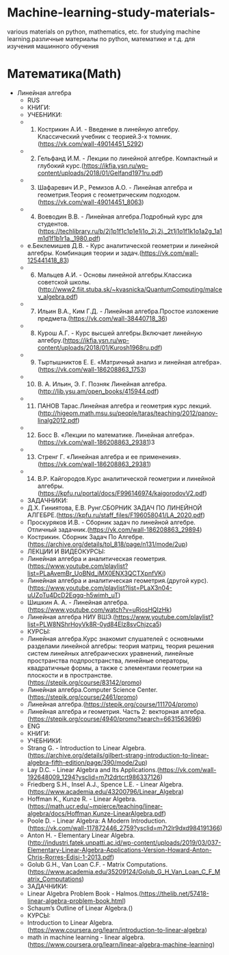 # Machine-learning-study-materials-
various materials on python, mathematics, etc. for studying machine learning.различные материалы по python, математике и т.д. для изучения машинного обучения
# Математика(Math)
  * Линейная алгебра
    * RUS
    * КНИГИ:
    * УЧЕБНИКИ:
    * 1. Кострикин А.И. - Введение в линейную алгебру. Классический учебник с теорией.3-х томник.(https://vk.com/wall-49014451_5292)
    * 2. Гельфанд И.М. - Лекции по линейной алгебре. Компактный и глубокий курс.(https://ikfia.ysn.ru/wp-content/uploads/2018/01/Gelfand1971ru.pdf)
    * 3. Шафаревич И.Р., Ремизов А.О. - Линейная алгебра и геометрия.Теория с геометрическим подходом.(https://vk.com/wall-49014451_8063)
    * 4. Воеводин В.В. - Линейная алгебра.Подробный курс для студентов.(https://techlibrary.ru/b/2j1p1f1c1p1e1j1o_2j.2j._2t1j1o1f1k1o1a2g_1a1m1d1f1b1r1a._1980.pdf)
    *  e.Беклемишев Д.В. - Курс аналитической геометрии и линейной алгебры. Комбинация теории и задач.(https://vk.com/wall-125441418_83)
    * 6. Мальцев А.И. - Основы линейной алгебры.Классика советской школы.(http://www2.fiit.stuba.sk/~kvasnicka/QuantumComputing/malcev_algebra.pdf)
    * 7. Ильин В.А., Ким Г.Д. - Линейная алгебра.Простое изложение предмета.(https://vk.com/wall-38440718_36)
    * 8. Курош А.Г. - Курс высшей алгебры.Включает линейную алгебру.(https://ikfia.ysn.ru/wp-content/uploads/2018/01/Kurosh1968ru.pdf)
    * 9. Тыртышниктов Е. Е. «Матричный анализ и линейная алгебра».(https://vk.com/wall-186208863_1753)
    * 10. В. А. Ильин, Э. Г. Позняк Линейная алгебра.(http://lib.ysu.am/open_books/415944.pdf)
    * 11. ПАНОВ Тарас.Линейная алгебра и геометрия курс лекций.(http://higeom.math.msu.su/people/taras/teaching/2012/panov-linalg2012.pdf)
    * 12. Босс В. «Лекции по математике. Линейная алгебра».(https://vk.com/wall-186208863_29381)3
    * 13. Стренг Г. «Линейная алгебра и ее применения».(https://vk.com/wall-186208863_29381)
    * 14. В.Р. Кайгородов.Курс аналитической геометрии и линейной алгебры.(https://kpfu.ru/portal/docs/F996146974/kaigorodovV2.pdf)
    * ЗАДАЧНИКИ:
    * Д.Х. Гиниятова, Е.В. Рунг.СБОРНИК ЗАДАЧ ПО ЛИНЕЙНОЙ АЛГЕБРЕ.(https://kpfu.ru/staff_files/F196058041/LA_2020.pdf)
    * Проскуряков И.В. - Сборник задач по линейной алгебре. Отличный задачник.(https://vk.com/wall-186208863_29894)
    * Кострикин. Сборник Задач По Алгебре.(https://archive.org/details/tol_818/page/n131/mode/2up)
    * ЛЕКЦИИ И ВИДЕОКУРСЫ:
    * Линейная алгебра и аналитическая геометрия.(https://www.youtube.com/playlist?list=PLaAvemBr_UoBNd_iMX0ENX3QCTXpnfVKi)
    * Линейная алгебра и аналитическая геометрия.(другой курс).(https://www.youtube.com/playlist?list=PLaX3n04-uUZoTu4DcD2Eqgq-h5wimh_uT)
    * Шишкин А. А. - Линейная алгебра.(https://www.youtube.com/watch?v=uRjosHQIzHk)
    * Линейная алгебра НИУ ВШЭ.(https://www.youtube.com/playlist?list=PLW8NShrHoyVk8R-0yd84EIz8svChjzca5)
    * КУРСЫ:
    * Линейная алгебра.Курс знакомит слушателей с основными разделами линейной алгебры: теория матриц, теория решения систем линейных алгебраических уравнений, линейные пространства подпространства, линейные операторы, квадратичные формы, а также с элементами геометрии на плоскости и в пространстве.(https://stepik.org/course/83142/promo)
    * Линейная алгебра.Computer Science Center.(https://stepik.org/course/2461/promo)
    * Линейная алгебра.(https://stepik.org/course/111704/promo)
    * Линейная алгебра и геометрия. Часть 2: векторная алгебра.(https://stepik.org/course/4940/promo?search=6631563696)
    * ENG
    * КНИГИ:
    * УЧЕБНИКИ:
    * Strang G. - Introduction to Linear Algebra.(https://archive.org/details/gilbert-strang-introduction-to-linear-algebra-fifth-edition/page/390/mode/2up)
    * Lay D.C. - Linear Algebra and Its Applications.(https://vk.com/wall-192648009_1294?ysclid=m7t2drtcrt986337126)
    * Friedberg S.H., Insel A.J., Spence L.E. - Linear Algebra.(https://www.academia.edu/43200796/Linear_Algebra)
    * Hoffman K., Kunze R. - Linear Algebra.(https://math.ucr.edu/~mpierce/teaching/linear-algebra/docs/Hoffman,Kunze-LinearAlgebra.pdf)
    * Poole D. - Linear Algebra: A Modern Introduction.(https://vk.com/wall-117872446_2759?ysclid=m7t2lr9dxd984191366)
    * Anton H. - Elementary Linear Algebra.(http://industri.fatek.unpatti.ac.id/wp-content/uploads/2019/03/037-Elementary-Linear-Algebra-Applications-Version-Howard-Anton-Chris-Rorres-Edisi-1-2013.pdf)
    * Golub G.H., Van Loan C.F. - Matrix Computations.(https://www.academia.edu/35209124/Golub_G_H_Van_Loan_C_F_Matrix_Computations)
    * ЗАДАЧНИКИ:
    * Linear Algebra Problem Book - Halmos.(https://thelib.net/57418-linear-algebra-problem-book.html)
    * Schaum’s Outline of Linear Algebra.()
    * КУРСЫ:
    * Introduction to Linear Algebra.(https://www.coursera.org/learn/introduction-to-linear-algebra)
    * math in machine learning - linear algebra.(https://www.coursera.org/learn/linear-algebra-machine-learning)
